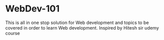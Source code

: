 # WebDev-101
This is all in one stop solution for Web development and topics to be covered in order to learn Web development. Inspired by Hitesh sir udemy course
